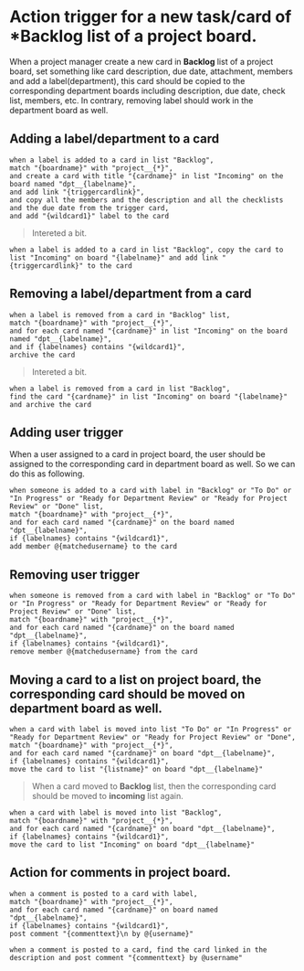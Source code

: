 # Action trigger for a new task/card of ***Backlog** list of a project board.

When a project manager create a new card in **Backlog** list of a project board, set something like card description, due date, attachment, members and add a label(department), this card should be copied to the corresponding department boards including description, due date, check list, members, etc.
In contrary, removing label should work in the department board as well.

## Adding a label/department to a card

``` 
when a label is added to a card in list "Backlog", 
match "{boardname}" with "project__{*}", 
and create a card with title "{cardname}" in list "Incoming" on the board named "dpt__{labelname}", 
and add link "{triggercardlink}", 
and copy all the members and the description and all the checklists and the due date from the trigger card, 
and add "{wildcard1}" label to the card
```

> Intereted a bit.
```
when a label is added to a card in list "Backlog", copy the card to list "Incoming" on board "{labelname}" and add link "{triggercardlink}" to the card
```

## Removing a label/department from a card
```
when a label is removed from a card in "Backlog" list, 
match "{boardname}" with "project__{*}", 
and for each card named "{cardname}" in list "Incoming" on the board named "dpt__{labelname}", 
and if {labelnames} contains "{wildcard1}", 
archive the card
```

> Intereted a bit.
```
when a label is removed from a card in list "Backlog",
find the card "{cardname}" in list "Incoming" on board "{labelname}" and archive the card
```


## Adding user trigger
When a user assigned to a card in project board, the user should be assigned to the corresponding card in department board as well. So we can do this as following.
```
when someone is added to a card with label in "Backlog" or "To Do" or "In Progress" or "Ready for Department Review" or "Ready for Project Review" or "Done" list, 
match "{boardname}" with "project__{*}", 
and for each card named "{cardname}" on the board named "dpt__{labelname}", 
if {labelnames} contains "{wildcard1}", 
add member @{matchedusername} to the card
```

## Removing user trigger
```
when someone is removed from a card with label in "Backlog" or "To Do" or "In Progress" or "Ready for Department Review" or "Ready for Project Review" or "Done" list, 
match "{boardname}" with "project__{*}", 
and for each card named "{cardname}" on the board named "dpt__{labelname}", 
if {labelnames} contains "{wildcard1}", 
remove member @{matchedusername} from the card
```

## Moving a card to a list on project board, the corresponding card should be moved on department board as well.
```
when a card with label is moved into list "To Do" or "In Progress" or "Ready for Department Review" or "Ready for Project Review" or "Done", 
match "{boardname}" with "project__{*}", 
and for each card named "{cardname}" on board "dpt__{labelname}", 
if {labelnames} contains "{wildcard1}", 
move the card to list "{listname}" on board "dpt__{labelname}"
```
> When a card moved to **Backlog** list, then the corresponding card should be moved to **incoming** list again.
```
when a card with label is moved into list "Backlog", 
match "{boardname}" with "project__{*}", 
and for each card named "{cardname}" on board "dpt__{labelname}", 
if {labelnames} contains "{wildcard1}", 
move the card to list "Incoming" on board "dpt__{labelname}"
```

## Action for comments in project board.
```
when a comment is posted to a card with label, 
match "{boardname}" with "project__{*}", 
and for each card named "{cardname}" on board named "dpt__{labelname}", 
if {labelnames} contains "{wildcard1}", 
post comment "{commenttext}\n by @{username}"
```

```
when a comment is posted to a card, find the card linked in the description and post comment "{commenttext} by @username"
```